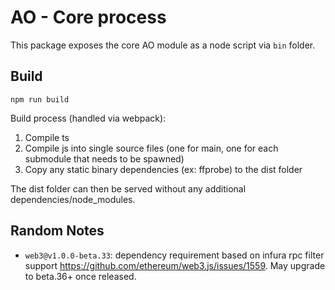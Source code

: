 # AO - Core process
This package exposes the core AO module as a node script via `bin` folder.

## Build
`npm run build`

Build process (handled via webpack):
1. Compile ts
2. Compile js into single source files (one for main, one for each submodule that needs to be spawned)
3. Copy any static binary dependencies (ex: ffprobe) to the dist folder

The dist folder can then be served without any additional dependencies/node_modules.

## Random Notes
* `web3@v1.0.0-beta.33`: dependency requirement based on infura rpc filter support https://github.com/ethereum/web3.js/issues/1559. May upgrade to beta.36+ once released.
